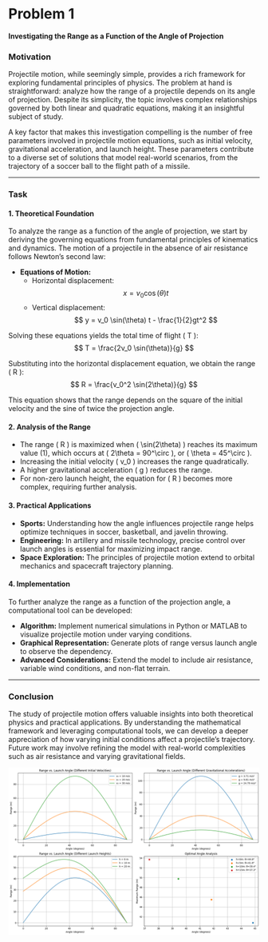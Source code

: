 # Problem 1

**Investigating the Range as a Function of the Angle of Projection**

### **Motivation**
Projectile motion, while seemingly simple, provides a rich framework for exploring fundamental principles of physics. The problem at hand is straightforward: analyze how the range of a projectile depends on its angle of projection. Despite its simplicity, the topic involves complex relationships governed by both linear and quadratic equations, making it an insightful subject of study.

A key factor that makes this investigation compelling is the number of free parameters involved in projectile motion equations, such as initial velocity, gravitational acceleration, and launch height. These parameters contribute to a diverse set of solutions that model real-world scenarios, from the trajectory of a soccer ball to the flight path of a missile.

---

### **Task**

#### **1. Theoretical Foundation**
To analyze the range as a function of the angle of projection, we start by deriving the governing equations from fundamental principles of kinematics and dynamics. The motion of a projectile in the absence of air resistance follows Newton’s second law:

- **Equations of Motion:**
  - Horizontal displacement: $$ x = v_0 \cos(\theta) t $$
  - Vertical displacement: $$ y = v_0 \sin(\theta) t - \frac{1}{2}gt^2 $$

Solving these equations yields the total time of flight \( T \):
  $$ T = \frac{2v_0 \sin(\theta)}{g} $$

Substituting into the horizontal displacement equation, we obtain the range \( R \):
  $$ R = \frac{v_0^2 \sin(2\theta)}{g} $$

This equation shows that the range depends on the square of the initial velocity and the sine of twice the projection angle.

#### **2. Analysis of the Range**
- The range \( R \) is maximized when \( \sin(2\theta) \) reaches its maximum value (1), which occurs at \( 2\theta = 90^\circ \), or \( \theta = 45^\circ \).
- Increasing the initial velocity \( v_0 \) increases the range quadratically.
- A higher gravitational acceleration \( g \) reduces the range.
- For non-zero launch height, the equation for \( R \) becomes more complex, requiring further analysis.

#### **3. Practical Applications**
- **Sports:** Understanding how the angle influences projectile range helps optimize techniques in soccer, basketball, and javelin throwing.
- **Engineering:** In artillery and missile technology, precise control over launch angles is essential for maximizing impact range.
- **Space Exploration:** The principles of projectile motion extend to orbital mechanics and spacecraft trajectory planning.

#### **4. Implementation**
To further analyze the range as a function of the projection angle, a computational tool can be developed:
- **Algorithm:** Implement numerical simulations in Python or MATLAB to visualize projectile motion under varying conditions.
- **Graphical Representation:** Generate plots of range versus launch angle to observe the dependency.
- **Advanced Considerations:** Extend the model to include air resistance, variable wind conditions, and non-flat terrain.

---

### **Conclusion**
The study of projectile motion offers valuable insights into both theoretical physics and practical applications. By understanding the mathematical framework and leveraging computational tools, we can develop a deeper appreciation of how varying initial conditions affect a projectile’s trajectory. Future work may involve refining the model with real-world complexities such as air resistance and varying gravitational fields.

![alt text](image.png)